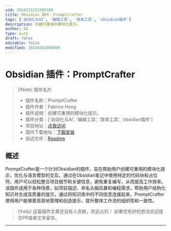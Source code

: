 ```yaml
---
uid: 2024111121505398
title: Obsidian 插件：PromptCrafter
tags: ['自动化与AI', '编辑工具', '效率工具', 'obsidian插件']
description: 创建可重用的模块化提示。
author: AI
type: auto
draft: false
editable: false
modified: 20240101000000
---
```


# Obsidian 插件：PromptCrafter

> [!Note] 插件名片
> - 插件名称：PromptCrafter
> - 插件作者：Fabrice Hong
> - 插件说明：创建可重用的模块化提示。
> - 插件分类：['自动化与AI', '编辑工具', '效率工具', 'obsidian插件']
> - 项目地址：[点我访问](https://github.com/fabricehong/obsidian-prompt-crafter-plugin)
> - 国内下载地址：[下载安装](https://pkmer.cn/products/plugin/pluginMarket/?prompt-crafter)
> - 自述文件：[Readme](https://ghproxy.net/https://raw.githubusercontent.com/fabricehong/obsidian-prompt-crafter-plugin/master/README.md)



## 概述

PromptCrafter是一个针对Obsidian的插件，旨在帮助用户创建可重用的模块化提示，优化与语言模型的交互。通过在Obsidian笔记中使用特定的代码块和占位符，用户可以轻松整合项目细节和关键信息，避免重复编写，从而提高工作效率。该插件适用于各种场景，如项目描述、命名头脑风暴和编程需求，帮助用户结构化知识并生成高质量的提示。通过将知识库中的不同信息连接起来，PromptCrafter使得用户能够更高效地管理和创造提示，提升整体工作流的组织性和一致性。


> [!help] 
> 这篇插件文章还没有人贡献，欢迎占坑！
> 如果您有好的想法欢迎提交PR或者文末留言。
> 

---



